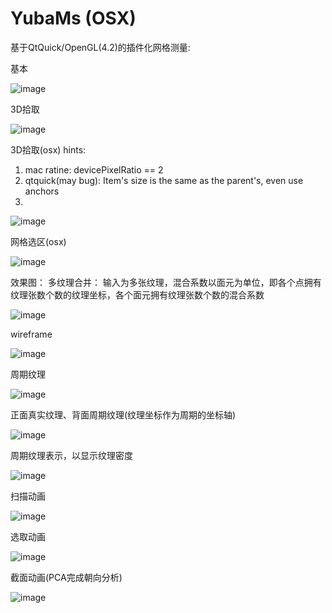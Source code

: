 # YubaMs (OSX)

基于QtQuick/OpenGL(4.2)的插件化网格测量:


基本

![image](https://github.com/xiconxi/YubaMs/raw/master/screenshots/yuba.png)

3D拾取

![image](https://github.com/xiconxi/YubaMs/raw/master/screenshots/face_pick.png)

3D拾取(osx)
hints:
1. mac ratine: devicePixelRatio == 2
2. qtquick(may bug): Item's size is the same as the parent's, even use anchors
3. 
![image](https://github.com/xiconxi/YubaMs/raw/master/screenshots/yuba_osx.png)

网格选区(osx)

![image](https://github.com/xiconxi/YubaMs/raw/master/screenshots/face_select.gif)

效果图：
多纹理合并：
    输入为多张纹理，混合系数以面元为单位，即各个点拥有纹理张数个数的纹理坐标，各个面元拥有纹理张数个数的混合系数

![image](https://github.com/xiconxi/YubaMs/raw/master/screenshots/20180623-191330.png)

wireframe

![image](https://github.com/xiconxi/YubaMs/raw/master/screenshots/20180603-223426.png)

周期纹理

![image](https://github.com/xiconxi/YubaMs/raw/master/screenshots/20180603-190305.png)

正面真实纹理、背面周期纹理(纹理坐标作为周期的坐标轴)

![image](https://github.com/xiconxi/YubaMs/raw/master/screenshots/20180603-155820.png)

周期纹理表示，以显示纹理密度

![image](https://github.com/xiconxi/YubaMs/raw/master/screenshots/20180603-154820.png)

扫描动画

![image](https://github.com/xiconxi/YubaMs/raw/master/screenshots/scan_line.gif)

选取动画

![image](https://github.com/xiconxi/YubaMs/raw/master/screenshots/pick_select.gif)

截面动画(PCA完成朝向分析)

![image](https://github.com/xiconxi/YubaMs/raw/master/screenshots/slice.gif)


